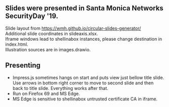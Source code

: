 Slides were presented in Santa Monica Networks SecurityDay '19.
------
Slide layout from https://wmh.github.io/circular-slides-generator/  
Additional slide coordinates in slideaxis.xlsx.  
Iframe windows lead to shellinabox instances, please change destination in index.html.  
Illustration sources are in images.drawio.

Presenting
------
* Impress.js sometimes hangs on start and puts view just bellow title slide. Use arrows in bottom right corner to move to second slide and then back to title slide.
Everything works after that.
* Run on Firefox 69 and MS Edge. 
* MS Edge is sensitive to shellinabox untrusted certificate CA in iframe.




